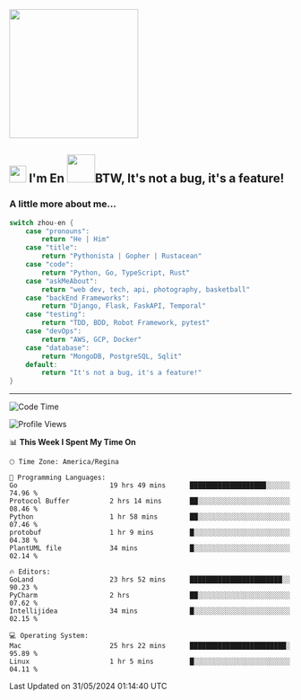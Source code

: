 <img align='center' src="https://media.giphy.com/media/GP1TJJSV4Ys1r64q2A/giphy.gif" width="230">

<h2><img src="https://emojis.slackmojis.com/emojis/images/1531849430/4246/blob-sunglasses.gif?1531849430" width="30"/> I'm En <img src="https://media.giphy.com/media/12oufCB0MyZ1Go/giphy.gif" width="50">BTW, It's not a bug, it's a feature!</h2>


<!-- <img align='right' src="https://media.giphy.com/media/M9gbBd9nbDrOTu1Mqx/giphy.gif" width="230"> -->


### A little more about me... 
<!--
```javascript
const zhou-en = {
    pronouns: "He" | "Him",
    title: "Pythonista" | "Gopher" | "Rustacean",
    code: ["Python", "Go", "Rust", "TypeScript"],
    askMeAbout: ["web dev", "tech", "app dev", "photography"],
    technologies: {
        backEnd: {
            python: ["Django", "Flask", "FaskAPI"],
            go: []
        },
        scraping: ["selenium", "scrapy", "spider"],
        testing: ["Robot Framework"],
        devOps: ["AWS", "Docker", "GCP", "Nginx"],
        databases: ["mongo", "postgresql", "sqlite"],
        misc: ["Firebase", "Heroku"]
    },
    architecture: ["Event Driven Architecture", "Microservices"],
    currentFocus: ["Temporal", "Rust"],
    funFact: "It's not a bug, it's a feature!"
};
```
  -->

```go
switch zhou-en {
    case "pronouns":
        return "He | Him"
    case "title":
        return "Pythonista | Gopher | Rustacean"
    case "code":
        return "Python, Go, TypeScript, Rust"
    case "askMeAbout":
        return "web dev, tech, api, photography, basketball"
    case "backEnd Frameworks":
        return "Django, Flask, FaskAPI, Temporal"
    case "testing":
        return "TDD, BDD, Robot Framework, pytest"
    case "devOps":
        return "AWS, GCP, Docker"
    case "database":
        return "MongoDB, PostgreSQL, Sqlit"
    default:
        return "It's not a bug, it's a feature!"
}
```




---
<!--START_SECTION:waka-->
![Code Time](http://img.shields.io/badge/Code%20Time-1%2C462%20hrs%203%20mins-blue)

![Profile Views](http://img.shields.io/badge/Profile%20Views-0-blue)

📊 **This Week I Spent My Time On** 

```text
🕑︎ Time Zone: America/Regina

💬 Programming Languages: 
Go                       19 hrs 49 mins      ███████████████████░░░░░░   74.96 % 
Protocol Buffer          2 hrs 14 mins       ██░░░░░░░░░░░░░░░░░░░░░░░   08.46 % 
Python                   1 hr 58 mins        ██░░░░░░░░░░░░░░░░░░░░░░░   07.46 % 
protobuf                 1 hr 9 mins         █░░░░░░░░░░░░░░░░░░░░░░░░   04.38 % 
PlantUML file            34 mins             █░░░░░░░░░░░░░░░░░░░░░░░░   02.14 % 

🔥 Editors: 
GoLand                   23 hrs 52 mins      ███████████████████████░░   90.23 % 
PyCharm                  2 hrs               ██░░░░░░░░░░░░░░░░░░░░░░░   07.62 % 
Intellijidea             34 mins             █░░░░░░░░░░░░░░░░░░░░░░░░   02.15 % 

💻 Operating System: 
Mac                      25 hrs 22 mins      ████████████████████████░   95.89 % 
Linux                    1 hr 5 mins         █░░░░░░░░░░░░░░░░░░░░░░░░   04.11 % 
```


 Last Updated on 31/05/2024 01:14:40 UTC
<!--END_SECTION:waka-->
